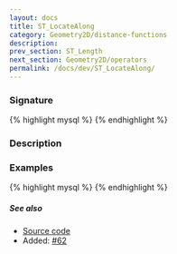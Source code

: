 ```yaml
---
layout: docs
title: ST_LocateAlong
category: Geometry2D/distance-functions
description: 
prev_section: ST_Length
next_section: Geometry2D/operators
permalink: /docs/dev/ST_LocateAlong/
---
```


### Signature

{% highlight mysql %}
{% endhighlight %}

### Description


### Examples

{% highlight mysql %}
{% endhighlight %}

##### See also

* <a href="https://github.com/irstv/H2GIS/blob/master/h2spatial-ext/src/main/java/org/h2gis/h2spatialext/function/spatial/distance/ST_LocateAlong.java" target="_blank">Source code</a>
* Added: <a href="https://github.com/irstv/H2GIS/pull/62" target="_blank">#62</a>
